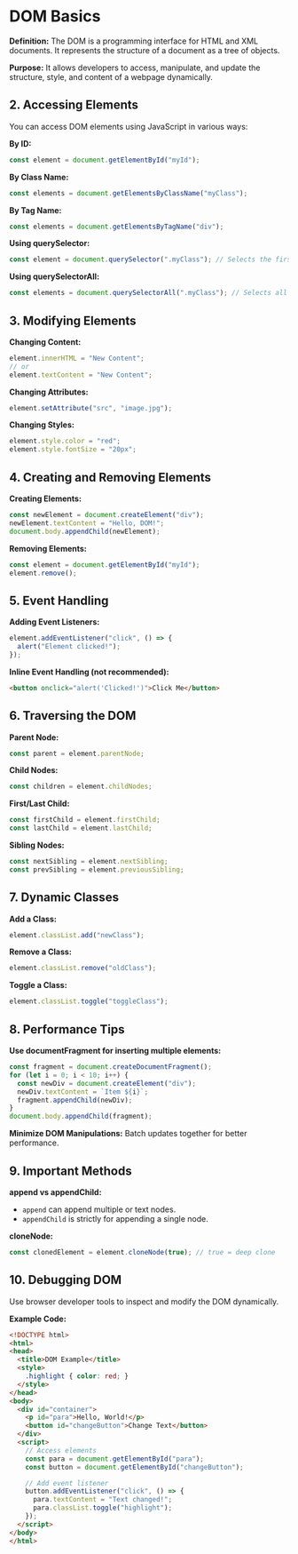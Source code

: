 # DOM Basics

**Definition:** The DOM is a programming interface for HTML and XML documents. It represents the structure of a document as a tree of objects.

**Purpose:** It allows developers to access, manipulate, and update the structure, style, and content of a webpage dynamically.

## 2. Accessing Elements

You can access DOM elements using JavaScript in various ways:

**By ID:**
```javascript
const element = document.getElementById("myId");
```

**By Class Name:**
```javascript
const elements = document.getElementsByClassName("myClass");
```

**By Tag Name:**
```javascript
const elements = document.getElementsByTagName("div");
```

**Using querySelector:**
```javascript
const element = document.querySelector(".myClass"); // Selects the first match
```

**Using querySelectorAll:**
```javascript
const elements = document.querySelectorAll(".myClass"); // Selects all matches
```

## 3. Modifying Elements

**Changing Content:**
```javascript
element.innerHTML = "New Content";
// or
element.textContent = "New Content";
```

**Changing Attributes:**
```javascript
element.setAttribute("src", "image.jpg");
```

**Changing Styles:**
```javascript
element.style.color = "red";
element.style.fontSize = "20px";
```

## 4. Creating and Removing Elements

**Creating Elements:**
```javascript
const newElement = document.createElement("div");
newElement.textContent = "Hello, DOM!";
document.body.appendChild(newElement);
```

**Removing Elements:**
```javascript
const element = document.getElementById("myId");
element.remove();
```

## 5. Event Handling

**Adding Event Listeners:**
```javascript
element.addEventListener("click", () => {
  alert("Element clicked!");
});
```

**Inline Event Handling (not recommended):**
```html
<button onclick="alert('Clicked!')">Click Me</button>
```

## 6. Traversing the DOM

**Parent Node:**
```javascript
const parent = element.parentNode;
```

**Child Nodes:**
```javascript
const children = element.childNodes;
```

**First/Last Child:**
```javascript
const firstChild = element.firstChild;
const lastChild = element.lastChild;
```

**Sibling Nodes:**
```javascript
const nextSibling = element.nextSibling;
const prevSibling = element.previousSibling;
```

## 7. Dynamic Classes

**Add a Class:**
```javascript
element.classList.add("newClass");
```

**Remove a Class:**
```javascript
element.classList.remove("oldClass");
```

**Toggle a Class:**
```javascript
element.classList.toggle("toggleClass");
```

## 8. Performance Tips

**Use documentFragment for inserting multiple elements:**
```javascript
const fragment = document.createDocumentFragment();
for (let i = 0; i < 10; i++) {
  const newDiv = document.createElement("div");
  newDiv.textContent = `Item ${i}`;
  fragment.appendChild(newDiv);
}
document.body.appendChild(fragment);
```

**Minimize DOM Manipulations:** Batch updates together for better performance.

## 9. Important Methods

**append vs appendChild:**
- `append` can append multiple or text nodes.
- `appendChild` is strictly for appending a single node.

**cloneNode:**
```javascript
const clonedElement = element.cloneNode(true); // true = deep clone
```

## 10. Debugging DOM

Use browser developer tools to inspect and modify the DOM dynamically.

**Example Code:**
```html
<!DOCTYPE html>
<html>
<head>
  <title>DOM Example</title>
  <style>
    .highlight { color: red; }
  </style>
</head>
<body>
  <div id="container">
    <p id="para">Hello, World!</p>
    <button id="changeButton">Change Text</button>
  </div>
  <script>
    // Access elements
    const para = document.getElementById("para");
    const button = document.getElementById("changeButton");

    // Add event listener
    button.addEventListener("click", () => {
      para.textContent = "Text changed!";
      para.classList.toggle("highlight");
    });
  </script>
</body>
</html>
```